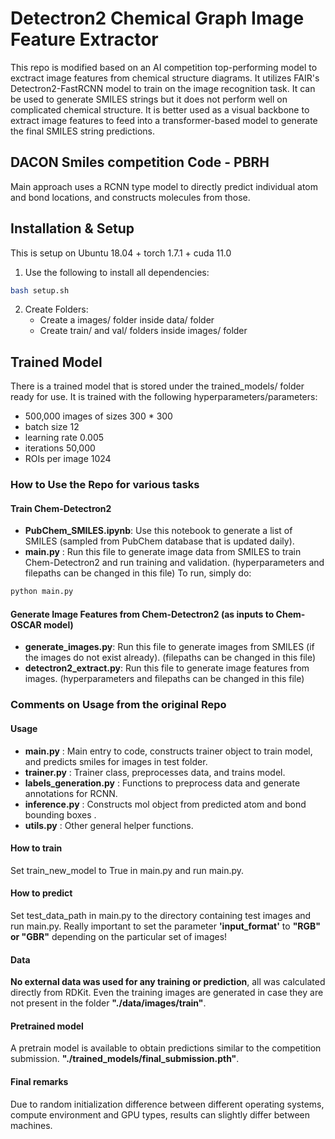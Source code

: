 # Detectron2 Chemical Graph Image Feature Extractor
This repo is modified based on an AI competition top-performing model to exctract image features from chemical structure diagrams.
It utilizes FAIR's Detectron2-FastRCNN model to train on the image recognition task. It can be used to generate SMILES strings but it does not perform well on complicated chemical structure. It is better used as a visual backbone to extract image features to feed into a transformer-based model to generate the final SMILES string predictions.

## DACON Smiles competition Code - PBRH

Main approach uses a RCNN type model to directly predict individual atom and bond locations, and constructs molecules from those.


## Installation & Setup

This is setup on Ubuntu 18.04 + torch 1.7.1 + cuda 11.0

1. Use the following to install all dependencies:
```bash
bash setup.sh
```
2. Create Folders:
    - Create a images/ folder inside data/ folder
    - Create train/ and val/ folders inside images/ folder

## Trained Model
There is a trained model that is stored under the trained_models/ folder ready for use. It is trained with the following hyperparameters/parameters:
- 500,000 images of sizes 300 * 300
- batch size 12
- learning rate 0.005
- iterations 50,000
- ROIs per image 1024

### How to Use the Repo for various tasks
#### Train Chem-Detectron2 
- **PubChem_SMILES.ipynb**: Use this notebook to generate a list of SMILES (sampled from PubChem database that is updated daily).
- **main.py** : Run this file to generate image data from SMILES to train Chem-Detectron2 and run training and validation. (hyperparameters and filepaths can be changed in this file)
To run, simply do:
```python
python main.py
```

#### Generate Image Features from Chem-Detectron2 (as inputs to Chem-OSCAR model)
- **generate_images.py**: Run this file to generate images from SMILES (if the images do not exist already). (filepaths can be changed in this file)
- **detectron2_extract.py**: Run this file to generate image features from images. (hyperparameters and filepaths can be changed in this file)


### Comments on Usage from the original Repo
#### Usage
- **main.py** : Main entry to code, constructs trainer object to train model, and predicts smiles for images in test folder.
- **trainer.py** : Trainer class, preprocesses data, and trains model.
- **labels_generation.py** : Functions to preprocess data and generate annotations for RCNN.
- **inference.py** : Constructs mol object from predicted atom and bond bounding boxes .
- **utils.py** : Other general helper functions.

#### How to train
Set train_new_model to True in main.py and run main.py.

#### How to predict
Set test_data_path in main.py to the directory containing test images and run main.py.
Really important to set the parameter **'input_format'** to **"RGB" or "GBR"** depending
on the particular set of images!

#### Data
**No external data was used for any training or prediction**, all was calculated directly
from RDKit. Even the training images are generated in case they are not present in 
the folder **"./data/images/train"**.

#### Pretrained model
A pretrain model is available to obtain predictions similar to the competition submission.
**"./trained_models/final_submission.pth"**.

#### Final remarks
Due to random initialization difference between different operating systems, compute environment and GPU types, 
results can slightly differ between machines.  
